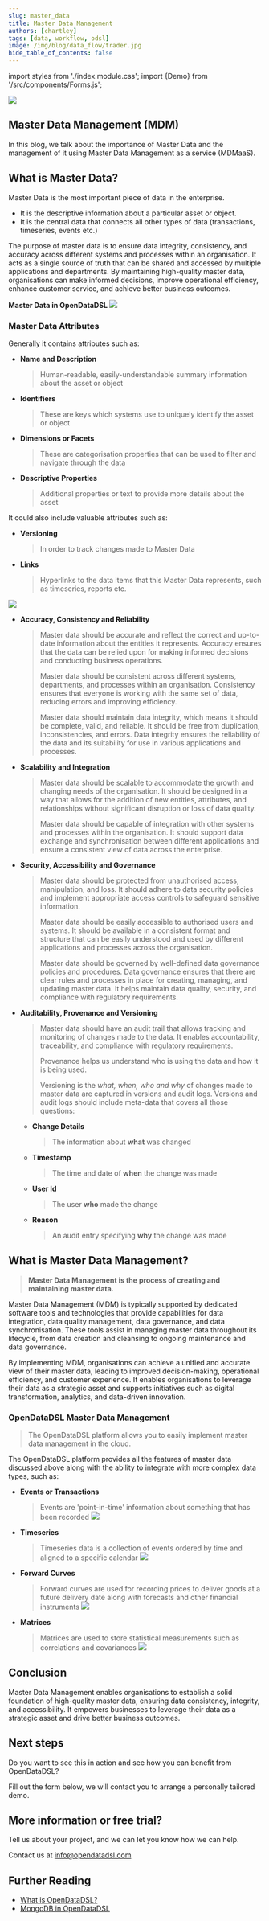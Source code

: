 ```yaml
---
slug: master_data
title: Master Data Management
authors: [chartley]
tags: [data, workflow, odsl]
image: /img/blog/data_flow/trader.jpg
hide_table_of_contents: false
---
```

import styles from './index.module.css';
import {Demo} from '/src/components/Forms.js';

<div className="row">
  <div className="col-md">
    <img src="/img/blog/data_flow/trader.jpg"/>
  </div>
  <div className="col-md">
  <h2>Master Data Management (MDM)</h2>  
    <p>In this blog, we talk about the importance of Master Data and the management of it using Master Data Management as a service (MDMaaS).</p>
  </div>
</div>

<!--truncate-->

## What is Master Data?
Master Data is the most important piece of data in the enterprise.
* It is the descriptive information about a particular asset or object.
* It is the central data that connects all other types of data (transactions, timeseries, events etc.)

The purpose of master data is to ensure data integrity, consistency, and accuracy across different systems and processes within an organisation. 
It acts as a single source of truth that can be shared and accessed by multiple applications and departments. 
By maintaining high-quality master data, organisations can make informed decisions, improve operational efficiency, enhance customer service, and achieve better business outcomes.

**Master Data in OpenDataDSL**
<img className={styles.product_screenshot} src="/img/blog/mdm/odsl-mdm.png" />

### Master Data Attributes

Generally it contains attributes such as:

* **Name and Description**
  > Human-readable, easily-understandable summary information about the asset or object
* **Identifiers**
  > These are keys which systems use to uniquely identify the asset or object
* **Dimensions or Facets**
  > These are categorisation properties that can be used to filter and navigate through the data
* **Descriptive Properties**
  > Additional properties or text to provide more details about the asset

It could also include valuable attributes such as:

* **Versioning**
  > In order to track changes made to Master Data
* **Links**
  > Hyperlinks to the data items that this Master Data represents, such as timeseries, reports etc.

<img className={styles.product_screenshot} src="/img/blog/mdm/mdm-infographic.png" />


* **Accuracy, Consistency and Reliability**
  > Master data should be accurate and reflect the correct and up-to-date information about the entities it represents. 
  > Accuracy ensures that the data can be relied upon for making informed decisions and conducting business operations.
  > 
  > Master data should be consistent across different systems, departments, and processes within an organisation. 
  > Consistency ensures that everyone is working with the same set of data, reducing errors and improving efficiency.
  > 
  > Master data should maintain data integrity, which means it should be complete, valid, and reliable. 
  > It should be free from duplication, inconsistencies, and errors. Data integrity ensures the reliability of the data and its suitability for use in various applications and processes.
* **Scalability and Integration**
  > Master data should be scalable to accommodate the growth and changing needs of the organisation. 
  > It should be designed in a way that allows for the addition of new entities, attributes, and relationships without significant disruption or loss of data quality.
  > 
  > Master data should be capable of integration with other systems and processes within the organisation. 
  > It should support data exchange and synchronisation between different applications and ensure a consistent view of data across the enterprise.
* **Security, Accessibility and Governance**
  > Master data should be protected from unauthorised access, manipulation, and loss. 
  > It should adhere to data security policies and implement appropriate access controls to safeguard sensitive information.
  > 
  > Master data should be easily accessible to authorised users and systems.
  > It should be available in a consistent format and structure that can be easily understood and used by different applications and processes across the organisation.
  > 
  > Master data should be governed by well-defined data governance policies and procedures.
  > Data governance ensures that there are clear rules and processes in place for creating, managing, and updating master data. It helps maintain data quality, security, and compliance with regulatory requirements.
* **Auditability, Provenance and Versioning**
  > Master data should have an audit trail that allows tracking and monitoring of changes made to the data. 
  > It enables accountability, traceability, and compliance with regulatory requirements.
  > 
  > Provenance helps us understand who is using the data and how it is being used.
  > 
  > Versioning is the *what, when, who and why* of changes made to master data are captured in versions and audit logs. 
  > Versions and audit logs should include meta-data that covers all those questions:
  * **Change Details**
    > The information about **what** was changed
  * **Timestamp**
    > The time and date of **when** the change was made
  * **User Id**
    > The user **who** made the change
  * **Reason**
    > An audit entry specifying **why** the change was made

## What is Master Data Management?
> **Master Data Management is the process of creating and maintaining master data.**
 
Master Data Management (MDM) is typically supported by dedicated software tools and technologies that provide capabilities for data integration, data quality management, data governance, and data synchronisation. 
These tools assist in managing master data throughout its lifecycle, from data creation and cleansing to ongoing maintenance and data governance.

By implementing MDM, organisations can achieve a unified and accurate view of their master data, leading to improved decision-making, operational efficiency, and customer experience. 
It enables organisations to leverage their data as a strategic asset and supports initiatives such as digital transformation, analytics, and data-driven innovation.


### OpenDataDSL Master Data Management
> The OpenDataDSL platform allows you to easily implement master data management in the cloud.

The OpenDataDSL platform provides all the features of master data discussed above along with the ability to integrate with more complex data types, such as:

* **Events or Transactions**
  > Events are 'point-in-time' information about something that has been recorded
  > ![](/img/blog/mdm/mdm-events.png)
* **Timeseries**
  > Timeseries data is a collection of events ordered by time and aligned to a specific calendar
  > ![](/img/blog/mdm/mdm-timeseries.png)
* **Forward Curves**
  > Forward curves are used for recording prices to deliver goods at a future delivery date along with forecasts and other financial instruments
  > ![](/img/blog/mdm/mdm-curve.png)
* **Matrices**
  > Matrices are used to store statistical measurements such as correlations and covariances
  > ![](/img/blog/mdm/mdm-matrix.png)

## Conclusion

Master Data Management enables organisations to establish a solid foundation of high-quality master data, ensuring data consistency, integrity, and accessibility. 
It empowers businesses to leverage their data as a strategic asset and drive better business outcomes.

## Next steps
Do you want to see this in action and see how you can benefit from OpenDataDSL?

Fill out the form below, we will contact you to arrange a personally tailored demo.

<Demo />


## More information or free trial?
Tell us about your project, and we can let you know how we can help.

Contact us at [info@opendatadsl.com](mailto:info@opendatadsl.com)

## Further Reading
* [What is OpenDataDSL?](https://doc.opendatadsl.com/docs/product/intro)
* [MongoDB in OpenDataDSL](/mongodb)
